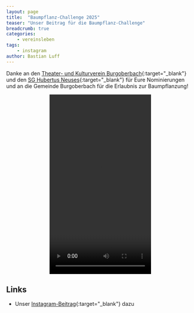```yaml
---
layout: page
title:  "Baumpflanz-Challenge 2025"
teaser: "Unser Beitrag für die Baumpflanz-Challenge"
breadcrumb: true
categories:
    - vereinsleben
tags:
    - instagram
author: Bastian Luff
---
```

Danke an den [Theater- und Kulturverein Burgoberbach](https://www.instagram.com/p/DNc8Mwgsn6H/){:target="_blank"} und den [SG Hubertus Neuses](https://www.sv-hubertus-neuses.de/){:target="_blank"} für Eure Nominierungen und an die Gemeinde Burgoberbach für die Erlaubnis zur Baumpflanzung!

<center><video width="272" height="480" controls>
  <source src="/assets/videos/baumpflanz_challenge_2025.mp4" type="video/mp4">
</video></center>

## Links
- Unser [Instagram-Beitrag](https://www.instagram.com/p/DNtOnNgUOur/){:target="_blank"} dazu
